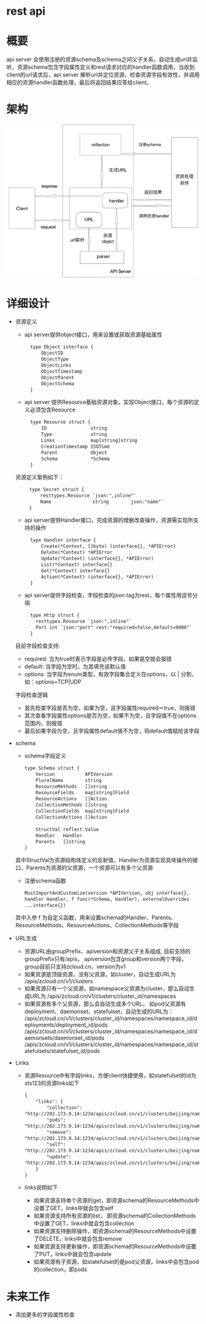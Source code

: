 rest api
======
# 概要
api server 会使用注册的资源schema及schema之间父子关系，自动生成url并监听，资源schema包含字段属性定义和rest请求对应的handler函数调用，当收到client的url请求后，api server 解析url并定位资源，检查资源字段有效性，并调用相应的资源handler函数处理，最后将返回结果应答给client。

# 架构
![""](restapi.jpg)
# 详细设计
*  资源定义
	* api server提供object接口，用来设置或获取资源基础属性

			type Object interface {
    			ObjectID
    			ObjectType
    			ObjectLinks
    			ObjectTimestamp
    			ObjectParent
    			ObjectSchema
			}

    * api server 提供Resource基础资源对象，实现Object接口，每个资源的定义必须包含Resource
    
    		type Resource struct {
    			ID                string             
    			Type              string             
    			Links             map[string]string  
    			CreationTimestamp ISOTime            
    			Parent            Object             
    			Schema            *Schema            
			}
	资源定义案例如下：
	
			type Secret struct {
				resttypes.Resource `json:",inline"`
				Name               string       `json:"name"`
			}
   			
	* api server提供Handler接口，完成资源的增删改查操作，资源需实现所支持的操作
	
			type Handler interface {
    			Create(*Context, []byte) (interface{}, *APIError)
    			Delete(*Context) *APIError
    			Update(*Context) (interface{}, *APIError)
    			List(*Context) interface{}
    			Get(*Context) interface{}
    			Action(*Context) (interface{}, *APIError)
			}
    
	* api server提供字段检查，字段检查的json tag为rest，每个属性用逗号分隔

			type Http struct {
			  resttypes.Resource `json:",inline"`
			  Port int `json:"port" rest:"required=false,default=9000"`
			}
  	
  	目前字段检查支持:
  	  * required: 当为true时表示字段是必传字段，如果是空就会报错
  	  * default: 当字段为空时，为其填充该默认值
  	  * options: 当字段为enum类型，有效字段集合定义在options，以 | 分割，如：options=TCP|UDP
  	
  	字段检查逻辑
      * 首先检查字段是否为空，如果为空，且字段属性required＝true，则报错
      * 其次查看字段属性options是否为空，如果不为空，且字段值不在options范围内，则报错
      * 最后如果字段为空，且字段属性default值不为空，将default值赋给该字段   

* schema
  * schema字段定义

		type Schema struct {
    		Version           APIVersion        
    		PluralName        string            
    		ResourceMethods   []string          
    		ResourceFields    map[string]Field  
    		ResourceActions   []Action          
    		CollectionMethods []string          
    		CollectionFields  map[string]Field 
    		CollectionActions []Action         

    		StructVal reflect.Value 
    		Handler   Handler		
    		Parents   []string
		}
  其中StructVal为资源结构体定义的反射值，Handler为资源实现具体操作的接口，Parents为资源的父资源，一个资源可以有多个父资源
  * 注册schema函数
  
		MustImportAndCustomize(version *APIVersion, obj interface{}, handler Handler, f func(*Schema, Handler), externalOverrides ...interface{})
  其中入参 f 为自定义函数，用来设置schema的Handler、Parents、ResourceMethods、ResourceActions、CollectionMethods等字段

* URL生成
  * 资源URL由groupPrefix、apiversion和资源父子关系组成, 目前支持的groupPrefix只有/apis， apiversion包含group和version两个字段，group目前只支持zcloud.cn，version为v1
  * 如果资源是顶级资源，没有父资源，如cluster，自动生成URL为 /apis/zcloud.cn/v1/clusters
  * 如果资源只有一个父资源，如namespace父资源为cluster，那么自动生成URL为 /apis/zcloud.cn/v1/clusters/cluster_id/namespaces
  * 如果资源有多个父资源，那么会自动生成多个URL， 如pod父资源有deployment、daemonset、statefulset，自动生成的URL为：
    /apis/zcloud.cn/v1/clusters/cluster_id/namespaces/namespace_id/deployments/deployment_id/pods
    /apis/zcloud.cn/v1/clusters/cluster_id/namespaces/namespace_id/daemonsets/daemonset_id/pods
    /apis/zcloud.cn/v1/clusters/cluster_id/namespaces/namespace_id/statefulsets/statefulset_id/pods
  
* Links
  * 资源Resource中有字段links，方便client快捷使用，如statefulset的id为sts123的资源links如下

		{
			"links": {
        		"collection": "http://202.173.9.14:1234/apis/zcloud.cn/v1/clusters/beijing/namespaces/default/statefulsets",
        		"pods": "http://202.173.9.14:1234/apis/zcloud.cn/v1/clusters/beijing/namespaces/default/statefulsets/sts123/pods",
        		"remove": "http://202.173.9.14:1234/apis/zcloud.cn/v1/clusters/beijing/namespaces/default/statefulsets/sts123",
        		"self": "http://202.173.9.14:1234/apis/zcloud.cn/v1/clusters/beijing/namespaces/default/statefulsets/sts123",
        		"update": "http://202.173.9.14:1234/apis/zcloud.cn/v1/clusters/beijing/namespaces/default/statefulsets/sts123"
    		}
    	} 
   
  * links说明如下  		
    * 如果资源支持单个资源的get，即资源schema的ResourceMethods中设置了GET，links中就会包含self
    * 如果资源支持所有资源的list， 即资源schema的CollectionMethods中设置了GET，links中就会包含collection
    * 如果资源支持删除操作，即资源schema的ResourceMethods中设置了DELETE，links中就会包含remove
    * 如果资源支持更新操作，即资源schema的ResourceMethods中设置了PUT，links中就会包含update
    * 如果资源有子资源，如statefulset的是pod父资源，links中会包含pod的collection，即pods
    
# 未来工作
* 添加更多的字段属性检查
